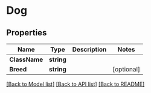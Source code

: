 # Dog

## Properties

Name | Type | Description | Notes
------------ | ------------- | ------------- | -------------
**ClassName** | **string** |  | 
**Breed** | **string** |  | [optional] 

[[Back to Model list]](../README.md#documentation-for-models) [[Back to API list]](../README.md#documentation-for-api-endpoints) [[Back to README]](../README.md)


